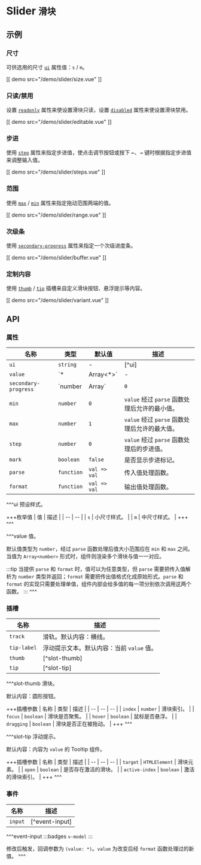 # Slider <small>滑块</small>

## 示例

### 尺寸

可供选用的尺寸 [`ui`](#props-ui) 属性值：`s` / `m`。

[[ demo src="/demo/slider/size.vue" ]]

### 只读/禁用

设置 [`readonly`](#props-readonly) 属性来使设置滑块只读，设置 [`disabled`](#props-disabled) 属性来使设置滑块禁用。

[[ demo src="/demo/slider/editable.vue" ]]

### 步进

使用 [`step`](#props-step) 属性来指定步进值，使点击调节按钮或按下 <kbd>←</kbd>、<kbd>→</kbd> 键时根据指定步进值来调整输入值。

[[ demo src="/demo/slider/steps.vue" ]]

### 范围

使用 [`max`](#props-max) / [`min`](#props-min) 属性来指定拖动范围两端的值。

[[ demo src="/demo/slider/range.vue" ]]

### 次级条

使用 [`secondary-progress`](#props-secondary-progress) 属性来指定一个次级进度条。

[[ demo src="/demo/slider/buffer.vue" ]]

### 定制内容

使用 [`thumb`](#slots-thumb) / [`tip`](#slots-tip) 插槽来自定义滑块按钮、悬浮提示等内容。

[[ demo src="/demo/slider/variant.vue" ]]

## API

### 属性

| 名称 | 类型 | 默认值 | 描述 |
| -- | -- | -- | -- |
| ``ui`` | `string` | - | [^ui] |
| ``value`` | `*|Array<*>` | - | [^value] |
| ``secondary-progress`` | `number | Array<number>` | `0` | 次要条。 |
| ``min`` | `number` | `0` | `value` 经过 `parse` 函数处理后允许的最小值。 |
| ``max`` | `number` | `1` | `value` 经过 `parse` 函数处理后允许的最大值。 |
| ``step`` | `number` | `0` | `value` 经过 `parse` 函数处理后的步进值。 |
| ``mark`` | `boolean` | `false` | 是否显示步进标记。 |
| ``parse`` | `function` | `val => val` | 传入值处理函数。 |
| ``format`` | `function` | `val => val` | 输出值处理函数。 |

^^^ui
预设样式。

+++枚举值
| 值 | 描述 |
| -- | -- |
| `s` | 小尺寸样式。 |
| `m` | 中尺寸样式。 |
+++
^^^

^^^value
值。

默认值类型为 `number`，经过 `parse` 函数处理后值大小范围应在 `min` 和 `max` 之间。
当值为 `Array<number>` 形式时，组件则渲染多个滑块与值一一对应。

:::tip
当提供 `parse` 和 `format` 时，值可以为任意类型，但 `parse` 需要把传入值解析为 `number` 类型并返回；`format` 需要把传出值格式化成原始形式。`parse` 和 `format` 的实现只需要处理单值，组件内部会给多值的每一项分别依次调用这两个函数。
:::
^^^

### 插槽

| 名称 | 描述 |
| -- | -- |
| ``track`` | 滑轨。默认内容：横线。 |
| ``tip-label`` | 浮动提示文本。默认内容：当前 `value` 值。 |
| ``thumb`` | [^slot-thumb] |
| ``tip`` | [^slot-tip] |

^^^slot-thumb
滑块。

默认内容：圆形按钮。

+++插槽参数
| 名称 | 类型 | 描述 |
| -- | -- | -- |
| `index` | `number` | 滑块索引。 |
| `focus` | `boolean` | 滑块是否聚焦。 |
| `hover` | `boolean` | 鼠标是否悬浮。 |
| `dragging` | `boolean` | 滑块是否正在被拖动。 |
+++
^^^

^^^slot-tip
浮动提示。

默认内容：内容为 `value` 的 Tooltip 组件。

+++插槽参数
| 名称 | 类型 | 描述 |
| -- | -- | -- |
| `target` | `HTMLElement` | 滑块元素。 |
| `open` | `boolean` | 是否存在激活的滑块。 |
| `active-index` | `boolean` | 激活的滑块索引。 |
+++
^^^

### 事件

| 名称 | 描述 |
| -- | -- |
| ``input`` | [^event-input] |

^^^event-input
:::badges
`v-model`
:::

修改后触发，回调参数为 `(value: *)`。`value` 为改变后经 `format` 函数处理过的新值。
^^^
